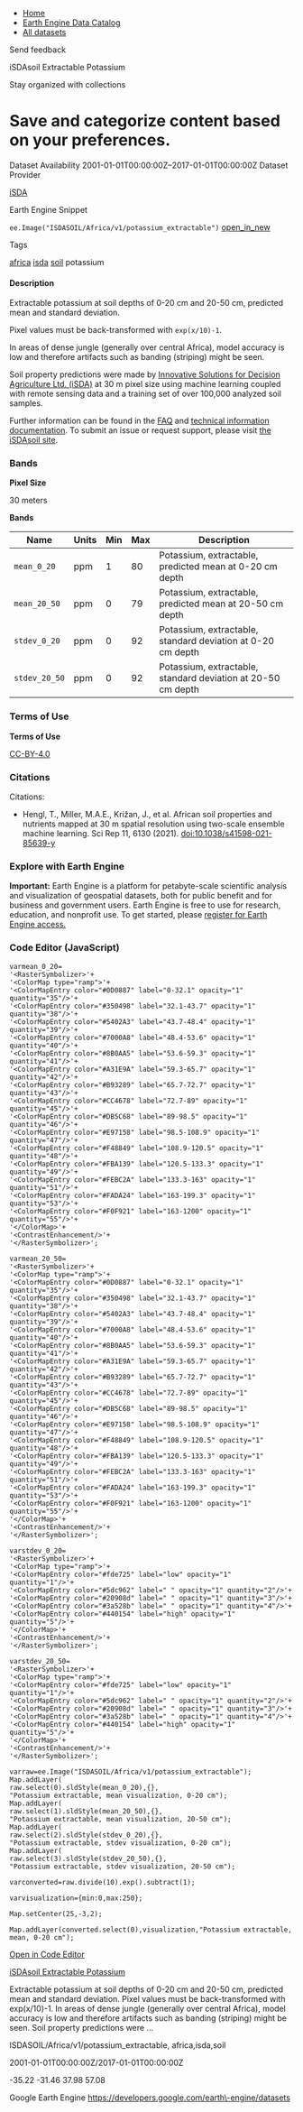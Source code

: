 



* [Home](https://developers.google.com/)
* [Earth Engine Data Catalog](https://developers.google.com/earth-engine/datasets)
* [All datasets](https://developers.google.com/earth-engine/datasets/catalog)





 
 
 Send feedback
 
 

iSDAsoil Extractable Potassium


 
 Stay organized with collections
 

 
 Save and categorize content based on your preferences.
================================================================================================================================








Dataset Availability
2001\-01\-01T00:00:00Z–2017\-01\-01T00:00:00Z
Dataset Provider


[iSDA](https://isda-africa.com/)



Earth Engine Snippet


`ee.Image("ISDASOIL/Africa/v1/potassium_extractable")` 
[open\_in\_new](https://code.earthengine.google.com/?scriptPath=Examples:Datasets/ISDASOIL/ISDASOIL_Africa_v1_potassium_extractable)





Tags


[africa](/earth-engine/datasets/tags/africa)
[isda](/earth-engine/datasets/tags/isda)
[soil](/earth-engine/datasets/tags/soil)
potassium








#### Description



Extractable potassium at soil depths of 0\-20 cm and 20\-50 cm,
predicted mean and standard deviation.


Pixel values must be back\-transformed with `exp(x/10)-1`.


In areas of dense jungle (generally over central Africa), model accuracy is
low and therefore artifacts such as banding (striping) might be seen.


Soil property predictions were made by
[Innovative Solutions for Decision Agriculture Ltd. (iSDA)](https://isda-africa.com/)
at 30 m pixel size using machine learning coupled with remote sensing data
and a training set of over 100,000 analyzed soil samples.


Further information can be found in the
[FAQ](https://www.isda-africa.com/isdasoil/faq/) and
[technical information documentation](https://www.isda-africa.com/isdasoil/technical-information/). To submit an issue or request support, please visit
[the iSDAsoil site](https://isda-africa.com/isdasoil).





### Bands



**Pixel Size**
  
30 meters



**Bands**




| Name | Units | Min | Max | Description |
| --- | --- | --- | --- | --- |
| `mean_0_20` | ppm | 1 | 80 | Potassium, extractable, predicted mean at 0\-20 cm depth |
| `mean_20_50` | ppm | 0 | 79 | Potassium, extractable, predicted mean at 20\-50 cm depth |
| `stdev_0_20` | ppm | 0 | 92 | Potassium, extractable, standard deviation at 0\-20 cm depth |
| `stdev_20_50` | ppm | 0 | 92 | Potassium, extractable, standard deviation at 20\-50 cm depth |




### Terms of Use


**Terms of Use**


[CC\-BY\-4\.0](https://spdx.org/licenses/CC-BY-4.0.html)




### Citations



Citations:
* Hengl, T., Miller, M.A.E., Križan, J., et al. African soil properties and nutrients
mapped at 30 m spatial resolution using two\-scale ensemble machine learning.
Sci Rep 11, 6130 (2021\).
[doi:10\.1038/s41598\-021\-85639\-y](https://doi.org/10.1038/s41598-021-85639-y)





### Explore with Earth Engine


**Important:** 
 Earth Engine is a platform for petabyte\-scale scientific analysis and visualization of
 geospatial datasets, both for public benefit and for business and government users.
 Earth Engine is free to use for research, education, and nonprofit use. To get started, please
 [register for Earth Engine access.](https://console.cloud.google.com/earth-engine)



### Code Editor (JavaScript)



```
varmean_0_20=
'<RasterSymbolizer>'+
'<ColorMap type="ramp">'+
'<ColorMapEntry color="#0D0887" label="0-32.1" opacity="1" quantity="35"/>'+
'<ColorMapEntry color="#350498" label="32.1-43.7" opacity="1" quantity="38"/>'+
'<ColorMapEntry color="#5402A3" label="43.7-48.4" opacity="1" quantity="39"/>'+
'<ColorMapEntry color="#7000A8" label="48.4-53.6" opacity="1" quantity="40"/>'+
'<ColorMapEntry color="#8B0AA5" label="53.6-59.3" opacity="1" quantity="41"/>'+
'<ColorMapEntry color="#A31E9A" label="59.3-65.7" opacity="1" quantity="42"/>'+
'<ColorMapEntry color="#B93289" label="65.7-72.7" opacity="1" quantity="43"/>'+
'<ColorMapEntry color="#CC4678" label="72.7-89" opacity="1" quantity="45"/>'+
'<ColorMapEntry color="#DB5C68" label="89-98.5" opacity="1" quantity="46"/>'+
'<ColorMapEntry color="#E97158" label="98.5-108.9" opacity="1" quantity="47"/>'+
'<ColorMapEntry color="#F48849" label="108.9-120.5" opacity="1" quantity="48"/>'+
'<ColorMapEntry color="#FBA139" label="120.5-133.3" opacity="1" quantity="49"/>'+
'<ColorMapEntry color="#FEBC2A" label="133.3-163" opacity="1" quantity="51"/>'+
'<ColorMapEntry color="#FADA24" label="163-199.3" opacity="1" quantity="53"/>'+
'<ColorMapEntry color="#F0F921" label="163-1200" opacity="1" quantity="55"/>'+
'</ColorMap>'+
'<ContrastEnhancement/>'+
'</RasterSymbolizer>';

varmean_20_50=
'<RasterSymbolizer>'+
'<ColorMap type="ramp">'+
'<ColorMapEntry color="#0D0887" label="0-32.1" opacity="1" quantity="35"/>'+
'<ColorMapEntry color="#350498" label="32.1-43.7" opacity="1" quantity="38"/>'+
'<ColorMapEntry color="#5402A3" label="43.7-48.4" opacity="1" quantity="39"/>'+
'<ColorMapEntry color="#7000A8" label="48.4-53.6" opacity="1" quantity="40"/>'+
'<ColorMapEntry color="#8B0AA5" label="53.6-59.3" opacity="1" quantity="41"/>'+
'<ColorMapEntry color="#A31E9A" label="59.3-65.7" opacity="1" quantity="42"/>'+
'<ColorMapEntry color="#B93289" label="65.7-72.7" opacity="1" quantity="43"/>'+
'<ColorMapEntry color="#CC4678" label="72.7-89" opacity="1" quantity="45"/>'+
'<ColorMapEntry color="#DB5C68" label="89-98.5" opacity="1" quantity="46"/>'+
'<ColorMapEntry color="#E97158" label="98.5-108.9" opacity="1" quantity="47"/>'+
'<ColorMapEntry color="#F48849" label="108.9-120.5" opacity="1" quantity="48"/>'+
'<ColorMapEntry color="#FBA139" label="120.5-133.3" opacity="1" quantity="49"/>'+
'<ColorMapEntry color="#FEBC2A" label="133.3-163" opacity="1" quantity="51"/>'+
'<ColorMapEntry color="#FADA24" label="163-199.3" opacity="1" quantity="53"/>'+
'<ColorMapEntry color="#F0F921" label="163-1200" opacity="1" quantity="55"/>'+
'</ColorMap>'+
'<ContrastEnhancement/>'+
'</RasterSymbolizer>';

varstdev_0_20=
'<RasterSymbolizer>'+
'<ColorMap type="ramp">'+
'<ColorMapEntry color="#fde725" label="low" opacity="1" quantity="1"/>'+
'<ColorMapEntry color="#5dc962" label=" " opacity="1" quantity="2"/>'+
'<ColorMapEntry color="#20908d" label=" " opacity="1" quantity="3"/>'+
'<ColorMapEntry color="#3a528b" label=" " opacity="1" quantity="4"/>'+
'<ColorMapEntry color="#440154" label="high" opacity="1" quantity="5"/>'+
'</ColorMap>'+
'<ContrastEnhancement/>'+
'</RasterSymbolizer>';

varstdev_20_50=
'<RasterSymbolizer>'+
'<ColorMap type="ramp">'+
'<ColorMapEntry color="#fde725" label="low" opacity="1" quantity="1"/>'+
'<ColorMapEntry color="#5dc962" label=" " opacity="1" quantity="2"/>'+
'<ColorMapEntry color="#20908d" label=" " opacity="1" quantity="3"/>'+
'<ColorMapEntry color="#3a528b" label=" " opacity="1" quantity="4"/>'+
'<ColorMapEntry color="#440154" label="high" opacity="1" quantity="5"/>'+
'</ColorMap>'+
'<ContrastEnhancement/>'+
'</RasterSymbolizer>';

varraw=ee.Image("ISDASOIL/Africa/v1/potassium_extractable");
Map.addLayer(
raw.select(0).sldStyle(mean_0_20),{},
"Potassium extractable, mean visualization, 0-20 cm");
Map.addLayer(
raw.select(1).sldStyle(mean_20_50),{},
"Potassium extractable, mean visualization, 20-50 cm");
Map.addLayer(
raw.select(2).sldStyle(stdev_0_20),{},
"Potassium extractable, stdev visualization, 0-20 cm");
Map.addLayer(
raw.select(3).sldStyle(stdev_20_50),{},
"Potassium extractable, stdev visualization, 20-50 cm");

varconverted=raw.divide(10).exp().subtract(1);

varvisualization={min:0,max:250};

Map.setCenter(25,-3,2);

Map.addLayer(converted.select(0),visualization,"Potassium extractable, mean, 0-20 cm");
```



[Open in Code Editor](https://code.earthengine.google.com/?scriptPath=Examples:Datasets/ISDASOIL/ISDASOIL_Africa_v1_potassium_extractable)


[iSDAsoil Extractable Potassium](/earth-engine/datasets/catalog/ISDASOIL_Africa_v1_potassium_extractable)

Extractable potassium at soil depths of 0\-20 cm and 20\-50 cm, predicted mean and standard deviation. Pixel values must be back\-transformed with exp(x/10\)\-1\. In areas of dense jungle (generally over central Africa), model accuracy is low and therefore artifacts such as banding (striping) might be seen. Soil property predictions were …

 ISDASOIL/Africa/v1/potassium\_extractable,
 africa,isda,soil

2001\-01\-01T00:00:00Z/2017\-01\-01T00:00:00Z



 \-35\.22 \-31\.46 37\.98 57\.08
 



Google Earth Engine
https://developers.google.com/earth\-engine/datasets








